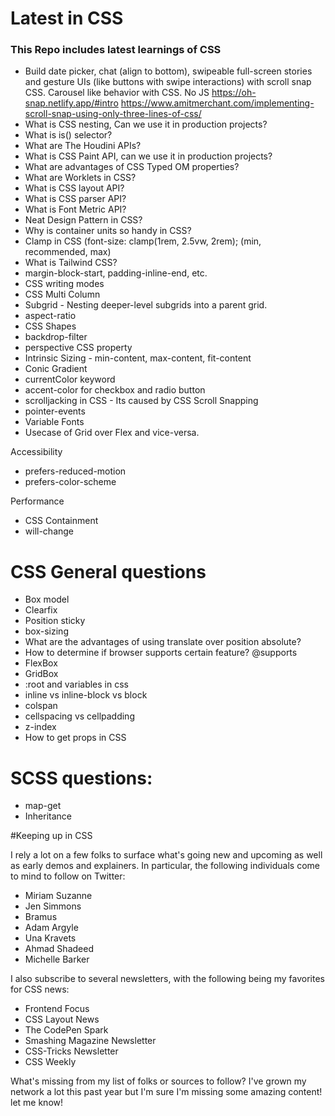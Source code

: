 # Latest in CSS
### This Repo includes latest learnings of CSS
- Build date picker, chat (align to bottom), swipeable full-screen stories and gesture UIs (like buttons with swipe interactions) with scroll snap CSS. Carousel like behavior with CSS. No JS 
https://oh-snap.netlify.app/#intro
https://www.amitmerchant.com/implementing-scroll-snap-using-only-three-lines-of-css/
- What is CSS nesting, Can we use it in production projects?
- What is is() selector?
- What are The Houdini APIs?
- What is CSS Paint API, can we use it in production projects?
- What are advantages of CSS Typed OM properties?
- What are Worklets in CSS?
- What is CSS layout API?
- What is CSS parser API?
- What is Font Metric API?
- Neat Design Pattern in CSS?
- Why is container units so handy in CSS?
- Clamp in CSS (font-size: clamp(1rem, 2.5vw, 2rem); (min, recommended, max)
- What is Tailwind CSS?
- margin-block-start, padding-inline-end, etc.
- CSS writing modes
- CSS Multi Column
- Subgrid - Nesting deeper-level subgrids into a parent grid.
- aspect-ratio
- CSS Shapes
- backdrop-filter
- perspective CSS property
- Intrinsic Sizing - min-content, max-content, fit-content
- Conic Gradient
- currentColor keyword
- accent-color for checkbox and radio button
- scrolljacking in CSS - Its caused by CSS Scroll Snapping
- pointer-events 
- Variable Fonts
- Usecase of Grid over Flex and vice-versa.

Accessibility
- prefers-reduced-motion
- prefers-color-scheme

Performance
- CSS Containment
- will-change

# CSS General questions
- Box model
- Clearfix
- Position sticky
- box-sizing 
- What are the advantages of using translate over position absolute?
- How to determine if browser supports certain feature? @supports
- FlexBox
- GridBox
- :root and variables in css
- inline vs inline-block vs block
- colspan
- cellspacing vs cellpadding
- z-index
- How to get props in CSS


# SCSS questions:
- map-get
- Inheritance



#Keeping up in CSS

I rely a lot on a few folks to surface what's going new and upcoming as well as early demos and explainers. In particular, the following individuals come to mind to follow on Twitter:
- Miriam Suzanne
- Jen Simmons
- Bramus
- Adam Argyle
- Una Kravets
- Ahmad Shadeed
- Michelle Barker

I also subscribe to several newsletters, with the following being my favorites for CSS news:
- Frontend Focus
- CSS Layout News
- The CodePen Spark
- Smashing Magazine Newsletter
- CSS-Tricks Newsletter
- CSS Weekly

What's missing from my list of folks or sources to follow? I've grown my network a lot this past year but I'm sure I'm missing some amazing content! let me know!

